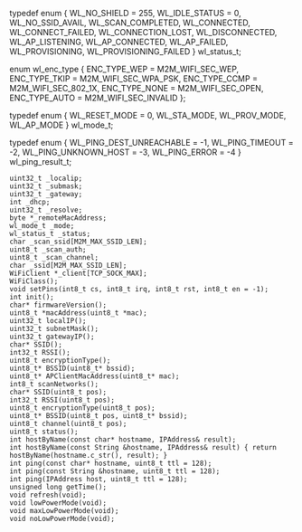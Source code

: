 typedef enum {
	WL_NO_SHIELD = 255,
	WL_IDLE_STATUS = 0,
	WL_NO_SSID_AVAIL,
	WL_SCAN_COMPLETED,
	WL_CONNECTED,
	WL_CONNECT_FAILED,
	WL_CONNECTION_LOST,
	WL_DISCONNECTED,
	WL_AP_LISTENING,
	WL_AP_CONNECTED,
	WL_AP_FAILED,
	WL_PROVISIONING,
	WL_PROVISIONING_FAILED
} wl_status_t;


enum wl_enc_type {
	ENC_TYPE_WEP  = M2M_WIFI_SEC_WEP,
	ENC_TYPE_TKIP = M2M_WIFI_SEC_WPA_PSK,
	ENC_TYPE_CCMP = M2M_WIFI_SEC_802_1X,
	ENC_TYPE_NONE = M2M_WIFI_SEC_OPEN,
	ENC_TYPE_AUTO = M2M_WIFI_SEC_INVALID
};

typedef enum {
	WL_RESET_MODE = 0,
	WL_STA_MODE,
	WL_PROV_MODE,
	WL_AP_MODE
} wl_mode_t;

typedef enum {
	WL_PING_DEST_UNREACHABLE = -1,
	WL_PING_TIMEOUT = -2,
	WL_PING_UNKNOWN_HOST = -3,
	WL_PING_ERROR = -4
} wl_ping_result_t;

	uint32_t _localip;
	uint32_t _submask;
	uint32_t _gateway;
	int _dhcp;
	uint32_t _resolve;
	byte *_remoteMacAddress;
	wl_mode_t _mode;
	wl_status_t _status;
	char _scan_ssid[M2M_MAX_SSID_LEN];
	uint8_t _scan_auth;
	uint8_t _scan_channel;
	char _ssid[M2M_MAX_SSID_LEN];
	WiFiClient *_client[TCP_SOCK_MAX];
	WiFiClass();
	void setPins(int8_t cs, int8_t irq, int8_t rst, int8_t en = -1);
	int init();
	char* firmwareVersion();
	uint8_t *macAddress(uint8_t *mac);
	uint32_t localIP();
	uint32_t subnetMask();
	uint32_t gatewayIP();
	char* SSID();
	int32_t RSSI();
	uint8_t encryptionType();
	uint8_t* BSSID(uint8_t* bssid);
	uint8_t* APClientMacAddress(uint8_t* mac);
	int8_t scanNetworks();
	char* SSID(uint8_t pos);
	int32_t RSSI(uint8_t pos);
	uint8_t encryptionType(uint8_t pos);
	uint8_t* BSSID(uint8_t pos, uint8_t* bssid);
	uint8_t channel(uint8_t pos);
	uint8_t status();
	int hostByName(const char* hostname, IPAddress& result);
	int hostByName(const String &hostname, IPAddress& result) { return hostByName(hostname.c_str(), result); }
	int ping(const char* hostname, uint8_t ttl = 128);
	int ping(const String &hostname, uint8_t ttl = 128);
	int ping(IPAddress host, uint8_t ttl = 128);
	unsigned long getTime();
	void refresh(void);
	void lowPowerMode(void);
	void maxLowPowerMode(void);
	void noLowPowerMode(void);

